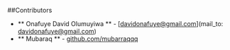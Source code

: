 
##Contributors
- ** Onafuye David Olumuyiwa ** -
[davidonafuye@gmail.com](mail_to: davidonafuye@gmail.com)
- ** Mubaraq ** -
[github.com/mubarraqqq](https://github.com/mubaraqqq)
